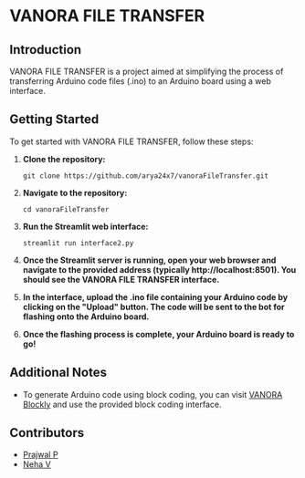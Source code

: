 # VANORA FILE TRANSFER

## Introduction

VANORA FILE TRANSFER is a project aimed at simplifying the process of transferring Arduino code files (.ino) to an Arduino board using a web interface.

## Getting Started

To get started with VANORA FILE TRANSFER, follow these steps:

1. **Clone the repository:**
   ```
   git clone https://github.com/arya24x7/vanoraFileTransfer.git
   ```

2. **Navigate to the repository:**
   ```
   cd vanoraFileTransfer
   ```

3. **Run the Streamlit web interface:**
   ```
   streamlit run interface2.py
   ```

4. **Once the Streamlit server is running, open your web browser and navigate to the provided address (typically http://localhost:8501). You should see the VANORA FILE TRANSFER interface.**

5. **In the interface, upload the .ino file containing your Arduino code by clicking on the "Upload" button. The code will be sent to the bot for flashing onto the Arduino board.**

6. **Once the flashing process is complete, your Arduino board is ready to go!**

## Additional Notes

- To generate Arduino code using block coding, you can visit [VANORA Blockly](https://vanorablockly.netlify.app/) and use the provided block coding interface.

## Contributors

- [Prajwal P](https://github.com/arya24x7)
- [Neha V](https://github.com/nehaaav)


